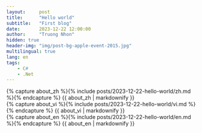 ```yaml
---
layout:     post
title:      "Hello world"
subtitle:   "First blog"
date:       2023-12-22 12:00:00
author:     "Truong Nhon"
hidden: true
header-img: "img/post-bg-apple-event-2015.jpg"
multilingual: true
lang: en
tags:
    - C#
    - .Net
---
```


<!-- Chinese Version -->
<div class="zh post-container">
    {% capture about_zh %}{% include posts/2023-12-22-hello-world/zh.md %}{% endcapture %}
    {{ about_zh | markdownify }}
</div>

<!-- VietNamese Version -->
<div class="vi post-container">
    {% capture about_vi %}{% include posts/2023-12-22-hello-world/vi.md %}{% endcapture %}
    {{ about_vi | markdownify }}
</div>

<!-- English Version -->
<div class="en post-container">
    {% capture about_en %}{% include posts/2023-12-22-hello-world/en.md %}{% endcapture %}
    {{ about_en | markdownify }}
</div>
